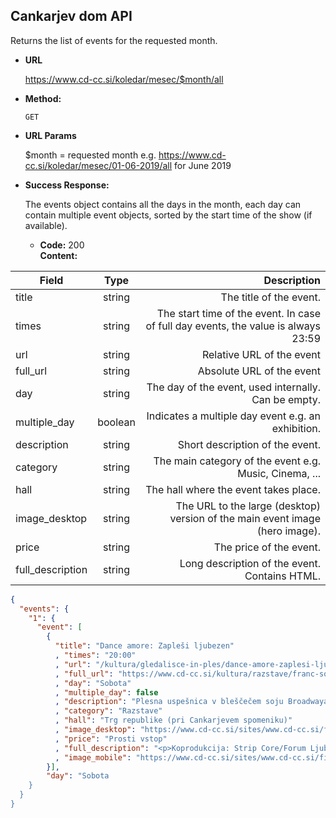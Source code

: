 **Cankarjev dom API**
----
  Returns the list of events for the requested month.

* **URL**

  https://www.cd-cc.si/koledar/mesec/$month/all

* **Method:**
  
  `GET`

  
*  **URL Params**

   $month = requested month e.g. https://www.cd-cc.si/koledar/mesec/01-06-2019/all for June 2019 
 
* **Success Response:**
  
  The events object contains all the days in the month, each day can contain multiple event objects, sorted by the start time of the show (if available).
  
  * **Code:** 200 <br />
    **Content:**
    
| Field   |      Type      |  Description |
|----------|:-------------:|------:|
| title |  string | The title of the event. |
| times |    string   |   The start time of the event. In case of full day events, the value is always 23:59 |
| url | string |    Relative URL of the event |
| full_url | string |    Absolute URL of the event  |
| day | string |    The day of the event, used internally. Can be empty.  |
| multiple_day | boolean |    Indicates a multiple day event e.g. an exhibition.  |
| description | string |    Short description of the event.  |
| category | string |    The main category of the event e.g. Music, Cinema, ...  |
| hall | string |    The hall where the event takes place.  |
| image_desktop | string |    The URL to the large (desktop) version of the main event image (hero image).  |
| price | string |    The price of the event.  |
| full_description | string |    Long description of the event. Contains HTML.  |

```json
{
  "events": {
    "1": {
      "event": [
        {
          "title": "Dance amore: Zapleši ljubezen"
          , "times": "20:00"
          , "url": "/kultura/gledalisce-in-ples/dance-amore-zaplesi-ljubezen"
          , "full_url": "https://www.cd-cc.si/kultura/razstave/franc-solina-enej-gucek-puhar-empatija"
          , "day": "Sobota"
          , "multiple_day": false
          , "description": "Plesna uspešnica v bleščečem soju Broadwaya se vrača v Cankarjev dom!\r\nPrireja: GIG INT, prireditvena agencija, d.o.o."
          , "category": "Razstave"
          , "hall": "Trg republike (pri Cankarjevem spomeniku)"
          , "image_desktop": "https://www.cd-cc.si/sites/www.cd-cc.si/files/images/hero/solina_gucek_empatija.png"
          , "price": "Prosti vstop"
          , "full_description": "<p>Koprodukcija: Strip Core/Forum Ljubljana in Cankarjev dom<br />Odprtje bo v četrtek, 16. maja, ob 21.30</p><p> </p><p>Empatija je značajska kategorija, s katero opisujemo zmožnost posameznika, da se vživi in razume sočloveka; lahko jo razumemo kot nekakšno prečenje čustvenih meja med posamezniki. Interaktivna projekcija skuša vizualizirati tovrstne odnose med ljudmi, pri čemer za svoje delovanje zahteva empatične posameznike. Infrardeča kamera v prostoru globinsko zaznava gibanje ljudi in jih s pomočjo programskih orodij pretvarja v projicirane človeške silhuete. Če se ljudje na dosegu kamere dotikajo, če si izkazujejo fizično naklonjenost, se na projekciji pojavi zanimiv vizualni učinek, ki s pomočjo dinamike barvnih krogov na simboličen način ponazarja empatijo med ljudmi, vzpostavljanje novih prijateljskih vezi med njimi.</p><p>Več inforamacij o dogodkih festivala na www.svetlobnagverila.net</p>"
          , "image_mobile": "https://www.cd-cc.si/sites/www.cd-cc.si/files/images/hero/svetlobna_gverila_meje_m.jpg"
        }],
        "day": "Sobota
    }
  }
}
```
